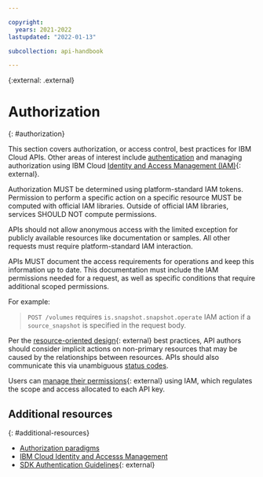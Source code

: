 ```yaml
---

copyright:
  years: 2021-2022
lastupdated: "2022-01-13"

subcollection: api-handbook

---
```


{:external: .external}

# Authorization
{: #authorization}

This section covers authorization, or access control, best practices for IBM Cloud APIs. Other
areas of interest include [authentication](/docs/api-handbook?topic=api-handbook-authentication) and
managing authorization using IBM Cloud [Identity and Access Management
(IAM)](https://cloud.ibm.com/iam/overview){: external}.

Authorization MUST be determined using platform-standard IAM tokens. Permission to perform a
specific action on a specific resource MUST be computed with official IAM libraries. Outside of
official IAM libraries, services SHOULD NOT compute permissions.

APIs should not allow anonymous access with the limited exception for publicly available resources
like documentation or samples. All other requests must require platform-standard IAM interaction.

APIs MUST document the access requirements for operations and keep this information up to date. This
documentation must include the IAM permissions needed for a request, as well as specific conditions
that require additional scoped permissions.

For example: 
> `POST /volumes` requires `is.snapshot.snapshot.operate` IAM action if a `source_snapshot` is
> specified in the request body.

Per the [resource-oriented
design](https://cloud.ibm.com/docs/api-handbook?topic=api-handbook-resources){: external} best practices, API
authors should consider implicit actions on non-primary resources that may be caused by the
relationships between resources. APIs should also communicate this via unambiguous [status
codes](/docs/api-handbook?topic=api-handbook-status-codes).

Users can [manage their
permissions](https://cloud.ibm.com/docs/account?topic=account-access-getstarted){: external} using IAM, which
regulates the scope and access allocated to each API key.

## Additional resources
{: #additional-resources}

*  [Authorization paradigms](/docs/api-handbook?topic=api-handbook-authorization)
*  [IBM Cloud Identity and Accesss Management](/docs/account?topic=account-iamoverview)
*  [SDK Authentication
   Guidelines](https://github.com/IBM/ibm-cloud-sdk-common#authentication){: external}
